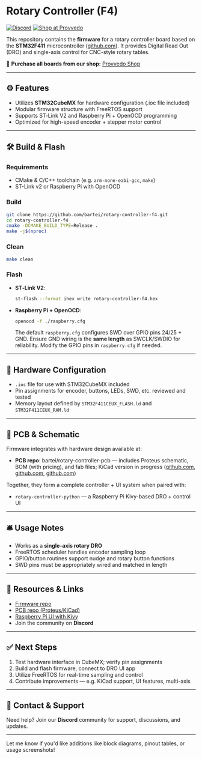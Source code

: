 # Rotary Controller (F4)

[![Discord](https://img.shields.io/discord/1386014070632878100?style=social)](https://discord.gg/EDtgj7Yayr) [![Shop at Provvedo](https://img.shields.io/badge/Shop-Provvedo-blue?logo=shopify&style=flat-square)](https://www.provvedo.com/shop)


This repository contains the **firmware** for a rotary controller board based on the **STM32F411** microcontroller ([github.com][1]). It provides Digital Read Out (DRO) and single-axis control for CNC-style rotary tables.

🛒 **Purchase all boards from our shop:** [Provvedo Shop](https://www.provvedo.com/shop)

---

## ⚙️ Features

* Utilizes **STM32CubeMX** for hardware configuration (.ioc file included)
* Modular firmware structure with FreeRTOS support
* Supports ST‑Link V2 and Raspberry Pi + OpenOCD programming
* Optimized for high-speed encoder + stepper motor control

---

## 🛠️ Build & Flash

### Requirements

* CMake & C/C++ toolchain (e.g. `arm-none-eabi-gcc`, `make`)
* ST-Link v2 or Raspberry Pi with OpenOCD

### Build

```bash
git clone https://github.com/bartei/rotary-controller-f4.git
cd rotary-controller-f4
cmake -DCMAKE_BUILD_TYPE=Release .
make -j$(nproc)
```

### Clean

```bash
make clean
```

### Flash

* **ST‑Link V2**:

  ```bash
  st-flash --format ihex write rotary-controller-f4.hex
  ```

* **Raspberry Pi + OpenOCD**:

  ```bash
  openocd -f ./raspberry.cfg
  ```

  The default `raspberry.cfg` configures SWD over GPIO pins 24/25 + GND. Ensure GND wiring is the **same length** as SWCLK/SWDIO for reliability. Modify the GPIO pins in `raspberry.cfg` if needed.

---

## 🔧 Hardware Configuration

* `.ioc` file for use with STM32CubeMX included
* Pin assignments for encoder, buttons, LEDs, SWD, etc. reviewed and tested
* Memory layout defined by `STM32F411CEUX_FLASH.ld` and `STM32F411CEUX_RAM.ld`

---

## 🧩 PCB & Schematic

Firmware integrates with hardware design available at:

* **PCB repo**: bartei/rotary-controller-pcb — includes Proteus schematic, BOM (with pricing), and fab files; KiCad version in progress ([github.com][2], [github.com][3], [github.com][1])

Together, they form a complete controller + UI system when paired with:

* `rotary-controller-python` — a Raspberry Pi Kivy-based DRO + control UI

---

## 🛎️ Usage Notes

* Works as a **single-axis rotary DRO**
* FreeRTOS scheduler handles encoder sampling loop
* GPIO/button routines support nudge and rotary button functions
* SWD pins must be appropriately wired and matched in length

---

## 📘 Resources & Links

* [Firmware repo](https://github.com/bartei/rotary-controller-f4)
* [PCB repo (Proteus/KiCad)](https://github.com/bartei/rotary-controller-pcb)
* [Raspberry Pi UI with Kivy](https://github.com/bartei/rotary-controller-python)
* Join the community on **Discord**

---

## ✅ Next Steps

1. Test hardware interface in CubeMX; verify pin assignments
2. Build and flash firmware, connect to DRO UI app
3. Utilize FreeRTOS for real-time sampling and control
4. Contribute improvements — e.g. KiCad support, UI features, multi-axis

---

## 📝 Contact & Support

Need help? Join our **Discord** community for support, discussions, and updates.


---

Let me know if you'd like additions like block diagrams, pinout tables, or usage screenshots!

[1]: https://github.com/bartei/rotary-controller-f4"
[2]: https://github.com/bartei/rotary-controller-pcb"
[3]: https://github.com/bartei/rotary-controller-python"
